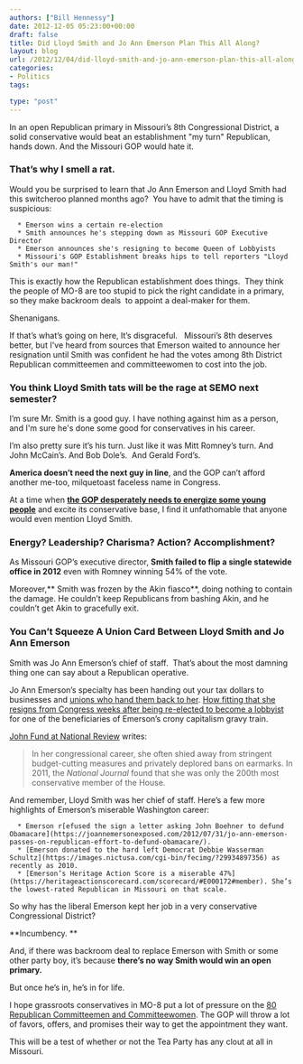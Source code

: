 ```yaml
---
authors: ["Bill Hennessy"]
date: 2012-12-05 05:23:00+00:00
draft: false
title: Did Lloyd Smith and Jo Ann Emerson Plan This All Along?
layout: blog
url: /2012/12/04/did-lloyd-smith-and-jo-ann-emerson-plan-this-all-along/
categories:
- Politics
tags:

type: "post"
---
```


In an open Republican primary in Missouri’s 8th Congressional District, a solid conservative would beat an establishment "my turn" Republican, hands down. And the Missouri GOP would hate it.


### That’s why I smell a rat.


Would you be surprised to learn that Jo Ann Emerson and Lloyd Smith had this switcheroo planned months ago?  You have to admit that the timing is suspicious:



	  * Emerson wins a certain re-election
	  * Smith announces he's stepping down as Missouri GOP Executive Director
	  * Emerson announces she's resigning to become Queen of Lobbyists
	  * Missouri's GOP Establishment breaks hips to tell reporters "Lloyd Smith's our man!"

This is exactly how the Republican establishment does things.  They think the people of MO-8 are too stupid to pick the right candidate in a primary, so they make backroom deals  to appoint a deal-maker for them.

Shenanigans.

If that’s what’s going on here, It’s disgraceful.   Missouri’s 8th deserves better, but I've heard from sources that Emerson waited to announce her resignation until Smith was confident he had the votes among 8th District Republican committeemen and committeewomen to cost into the job.


### You think Lloyd Smith tats will be the rage at SEMO next semester?


I’m sure Mr. Smith is a good guy. I have nothing against him as a person, and I'm sure he's done some good for conservatives in his career.

I’m also pretty sure it’s his turn. Just like it was Mitt Romney’s turn. And John McCain’s. And Bob Dole’s.  And Gerald Ford’s.

**America doesn’t need the next guy in line**, and the GOP can’t afford another me-too, milquetoast faceless name in Congress.

At a time when **[the GOP desperately needs to energize some young people](https://hennessysview.com/2012/11/07/the-conservative-base-is-dying-and-taking-freedom-with-it/)** and excite its conservative base, I find it unfathomable that anyone would even mention Lloyd Smith.


### Energy? Leadership? Charisma? Action? Accomplishment?


As Missouri GOP’s executive director, **Smith failed to flip a single statewide office in 2012** even with Romney winning 54% of the vote.

Moreover,** Smith was frozen by the Akin fiasco**, doing nothing to contain the damage. He couldn’t keep Republicans from bashing Akin, and he couldn’t get Akin to gracefully exit.


### You Can’t Squeeze A Union Card Between Lloyd Smith and Jo Ann Emerson


Smith was Jo Ann Emerson’s chief of staff.  That’s about the most damning thing one can say about a Republican operative.

Jo Ann Emerson’s specialty has been handing out your tax dollars to businesses and [unions who hand them back to her](https://bobmccarty.com/2010/05/27/jo-ann-emerson-banks-money-from-radical-unions/). [How fitting that she resigns from Congress weeks after being re-elected to become a lobbyist](https://www.nationalreview.com/corner/334694/tea-party-vs-establishment-open-missouri-house-seat-john-fund) for one of the beneficiaries of Emerson’s crony capitalism gravy train.

[John Fund at National Review](https://www.nationalreview.com/corner/334694/tea-party-vs-establishment-open-missouri-house-seat-john-fund) writes:


> In her congressional career, she often shied away from stringent budget-cutting measures and privately deplored bans on earmarks. In 2011, the _National Journal_ found that she was only the 200th most conservative member of the House.


And remember, Lloyd Smith was her chief of staff. Here’s a few more highlights of Emerson’s miserable Washington career:



	  * Emerson r[efused the sign a letter asking John Boehner to defund Obamacare](https://joannemersonexposed.com/2012/07/31/jo-ann-emerson-passes-on-republican-effort-to-defund-obamacare/).
	  * [Emerson donated to the hard left Democrat Debbie Wasserman Schultz](https://images.nictusa.com/cgi-bin/fecimg/?29934897356) as recently as 2010.
	  * [Emerson’s Heritage Action Score is a miserable 47%](https://heritageactionscorecard.com/scorecard/#E000172#member). She’s the lowest-rated Republican in Missouri on that scale.

So why has the liberal Emerson kept her job in a very conservative Congressional District?

**Incumbency. **

And, if there was backroom deal to replace Emerson with Smith or some other party boy, it’s because **there’s no way Smith would win an open primary.**

But once he’s in, he’s in for life.

I hope grassroots conservatives in MO-8 put a lot of pressure on the [80 Republican Committeemen and Committeewomen](https://www.mogop.org/resources/mo-gop/county-committees/). The GOP will throw a lot of favors, offers, and promises their way to get the appointment they want.

This will be a test of whether or not the Tea Party has any clout at all in Missouri.
